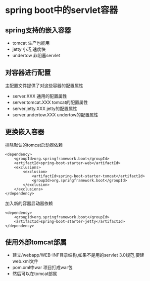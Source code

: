 # spring boot中的servlet容器
## spring支持的嵌入容器
* tomcat 生产也能用
* jetty 小巧,速度快
* undertow 非阻塞servlet
## 对容器进行配置
主配置文件提供了对这些容器的配置属性  
* server.XXX 通用的配置属性
* server.tomcat.XXX tomcat的配置属性
* server.jetty.XXX jetty的配置属性
* server.undertow.XXX undertow的配置属性
## 更换嵌入容器
排除默认的tomcat启动器依赖
```
<dependency>
    <groupId>org.springframework.boot</groupId>
    <artifactId>spring-boot-starter-web</artifactId>
    <exclusions>
        <exclusion>
            <artifactId>spring-boot-starter-tomcat</artifactId>
            <groupId>org.springframework.boot</groupId>
        </exclusion>
    </exclusions>
</dependency>
```
加入新的容器启动器依赖
```
<dependency>
    <groupId>org.springframework.boot</groupId>
    <artifactId>spring-boot-starter-jetty</artifactId>
</dependency>
```
## 使用外部tomcat部属
* 建立/webapp/WEB-INF目录结构,如果不是用的servlet 3.0规范,要建web.xml文件
* pom.xml中<packaging>war</packaging> 项目打成war包
* 然后可以在tomcat部属
